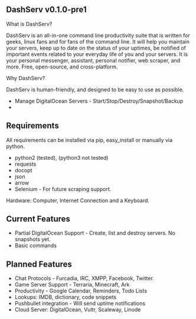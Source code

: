 DashServ v0.1.0-pre1
--------

What is DashServ?

DashServ is an all-in-one command line productivity suite that is written for
geeks, linux fans and for fans of the command line. It will help you maintain
your servers, keep up to date on the status of your uptimes, be notified
of important events related to your everyday life of you and your servers. It
is your personal messenger, assistant, personal notifier, web scraper, and
more. Free, open-source, and cross-platform.

Why DashServ?

DashServ is human-friendly, and designed to be easy to use as possible.

* Manage DigitalOcean Servers - Start/Stop/Destroy/Snapshot/Backup
* 




Requirements
-------------

All requirements can be installed via pip, easy_install or manually via python.
* python2 (tested), (python3 not tested)
* requests
* docopt
* json
* arrow
* Selenium - For future scraping support.

Hardware: Computer, Internet Connection and a Keyboard.


Current Features
-------

* Partial DigitalOcean Support - Create, list and destroy servers. No snapshots yet.
* Basic commands


Planned Features
------------------

* Chat Protocols - Furcadia, IRC, XMPP, Facebook, Twitter.
* Game Server Support - Terraria, Minecraft, Ark
* Productivity - Google Calendar, Reminders, Todo Lists
* Lookups: IMDB, dictionary, code snippets
* Pushbullet integration - Will send uptime notifications
* Cloud Server: DigitalOcean, Vultr, Scaleway, Linode

